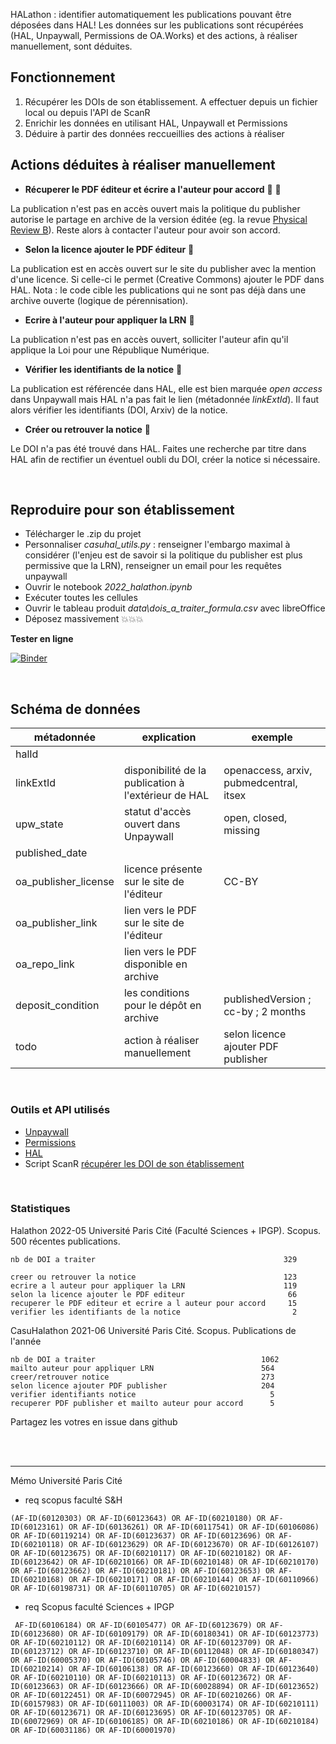 HALathon : identifier automatiquement les publications pouvant être déposées dans HAL! Les données sur les publications sont récupérées (HAL, Unpaywall, Permissions de OA.Works) et des actions, à réaliser manuellement, sont déduites.


## Fonctionnement

1. Récupérer les DOIs de son établissement. A effectuer depuis un fichier local ou depuis l'API de ScanR
2. Enrichir les données en utilisant HAL, Unpaywall et Permissions
3. Déduire à partir des données reccueillies des actions à réaliser

## Actions déduites à réaliser manuellement

* **Récuperer le PDF éditeur et écrire a l'auteur pour accord** :green_book: :pencil: 

La publication n'est pas en accès ouvert mais la politique du publisher autorise le partage en archive de la version éditée (eg. la revue [Physical Review B](https://aurehal.archives-ouvertes.fr/journal/read/id/153339)). Reste alors à contacter l'auteur pour avoir son accord.

*  **Selon la licence ajouter le PDF éditeur** :green_book:

La publication est en accès ouvert sur le site du publisher avec la mention d'une licence. Si celle-ci le permet (Creative Commons) ajouter le PDF dans HAL. Nota : le code cible les publications qui ne sont pas déjà dans une archive ouverte (logique de pérennisation).

* **Ecrire à l'auteur pour appliquer la LRN** :pencil:

La publication n'est pas en accès ouvert, solliciter l'auteur afin qu'il applique la Loi pour une République Numérique.

* **Vérifier les identifiants de la notice** :link:

La publication est référencée dans HAL, elle est bien marquée _open access_ dans Unpaywall mais HAL n'a pas fait le lien (métadonnée *linkExtId*). Il faut alors vérifier les identifiants (DOI, Arxiv) de la notice.

* **Créer ou retrouver la notice** :mag_right:

Le DOI n'a pas été trouvé dans HAL. Faites une recherche par titre dans HAL afin de rectifier un éventuel oubli du DOI, créer la notice si nécessaire.

<br />

## Reproduire pour son établissement

- Télécharger le .zip du projet
- Personnaliser _casuhal_utils.py_ : renseigner l'embargo maximal à considérer (l'enjeu est de savoir si la politique du publisher est plus permissive que la LRN), renseigner un email pour les requêtes unpaywall
- Ouvrir le notebook  _2022_halathon.ipynb_ 
- Exécuter toutes les cellules
- Ouvrir le tableau produit _data\dois_a_traiter_formula.csv_ avec libreOffice
- Déposez massivement :boom::boom::boom:

**Tester en ligne**

[![Binder](https://mybinder.org/badge_logo.svg)](https://hub.gke2.mybinder.org/user/ml4rrieu-halathon-j1jiw4ew/notebooks/2022_halathon.ipynb)


<br />

## Schéma de données

| métadonnée           |     explication                                                              |     exemple                                  |
|----------------------|------------------------------------------------------------------------------|----------------------------------------------|
| halId                |                                                                              |                                              |
| linkExtId            | disponibilité de la publication à l'extérieur de HAL                         | openaccess, arxiv, pubmedcentral, itsex      |
| upw_state            | statut d'accès ouvert dans Unpaywall                                         | open, closed, missing                        |
| published_date       |                                                                              |                                              |
| oa_publisher_license | licence présente sur le site de l'éditeur                                    | CC-BY                                        |
| oa_publisher_link    | lien vers le PDF sur le site de l'éditeur                                    |                                              |
| oa_repo_link         | lien vers le PDF disponible en archive                                       |                                              |
| deposit_condition    | les conditions pour le dépôt en archive                                      | publishedVersion ; cc-by ; 2 months   |
| todo                 | action à réaliser manuellement                                               | selon licence ajouter PDF publisher          |

<br />

### Outils et API utilisés

- [Unpaywall](https://www.unpaywall.org/)
- [Permissions](https://shareyourpaper.org/permissions)
- [HAL](https://api.archives-ouvertes.fr/docs)
- Script ScanR [récupérer les DOI de son établissement](https://github.com/MinistereSupRecherche/bso/blob/master/notebooks/OA_perimetre_specifique.ipynb)



<br />


### Statistiques


Halathon 2022-05 Université Paris Cité (Faculté Sciences + IPGP). Scopus. 500 récentes publications. 
```
nb de DOI a traiter                                          329

creer ou retrouver la notice                                 123
ecrire a l auteur pour appliquer la LRN                      119
selon la licence ajouter le PDF editeur                       66
recuperer le PDF editeur et ecrire a l auteur pour accord     15
verifier les identifiants de la notice                         2
```


CasuHalathon 2021-06 Université Paris Cité. Scopus. Publications de l'année
```
nb de DOI a traiter                                     1062
mailto auteur pour appliquer LRN                        564
creer/retrouver notice                                  273
selon licence ajouter PDF publisher                     204
verifier identifiants notice                              5
recuperer PDF publisher et mailto auteur pour accord      5
```



Partagez les votres en issue dans github 

<br />
<br />

-------

Mémo Université Paris Cité

* req scopus faculté S&H

`(AF-ID(60120303) OR AF-ID(60123643) OR AF-ID(60210180) OR AF-ID(60123161) OR AF-ID(60136261) OR AF-ID(60117541) OR AF-ID(60106086) OR AF-ID(60119214) OR AF-ID(60123637) OR AF-ID(60123696) OR AF-ID(60210118) OR AF-ID(60123629) OR AF-ID(60123670) OR AF-ID(60126107) OR AF-ID(60123675) OR AF-ID(60210117) OR AF-ID(60210182) OR AF-ID(60123642) OR AF-ID(60210166) OR AF-ID(60210148) OR AF-ID(60210170) OR AF-ID(60123662) OR AF-ID(60210181) OR AF-ID(60123653) OR AF-ID(60210168) OR AF-ID(60210171) OR AF-ID(60210144) OR AF-ID(60110966) OR AF-ID(60198731) OR AF-ID(60110705) OR AF-ID(60210157)`

* req Scopus faculté Sciences + IPGP

` AF-ID(60106184) OR AF-ID(60105477) OR AF-ID(60123679) OR AF-ID(60123680) OR AF-ID(60109179) OR AF-ID(60180341) OR AF-ID(60123773) OR AF-ID(60210112) OR AF-ID(60210114) OR AF-ID(60123709) OR AF-ID(60123712) OR AF-ID(60123710) OR AF-ID(60112048) OR AF-ID(60180347) OR AF-ID(60005370) OR AF-ID(60105746) OR AF-ID(60004833) OR AF-ID(60210214) OR AF-ID(60106138) OR AF-ID(60123660) OR AF-ID(60123640) OR AF-ID(60210110) OR AF-ID(60210113) OR AF-ID(60123672) OR AF-ID(60123663) OR AF-ID(60123666) OR AF-ID(60028894) OR AF-ID(60123652) OR AF-ID(60122451) OR AF-ID(60072945) OR AF-ID(60210266) OR AF-ID(60157983) OR AF-ID(60111003) OR AF-ID(60003174) OR AF-ID(60210111) OR AF-ID(60123671) OR AF-ID(60123695) OR AF-ID(60123705) OR AF-ID(60072969) OR AF-ID(60106185) OR AF-ID(60210186) OR AF-ID(60210184) OR AF-ID(60031186) OR AF-ID(60001970)`